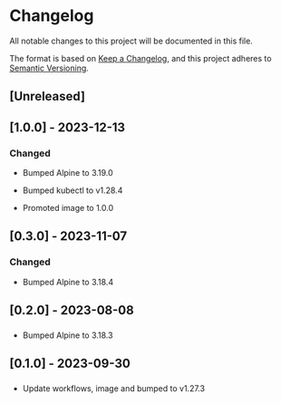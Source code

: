 <!-- markdownlint-disable MD003 -->
# Changelog

All notable changes to this project will be documented in this file.

The format is based on [Keep a Changelog](https://keepachangelog.com/en/1.0.0/),
and this project adheres to [Semantic Versioning](https://semver.org/spec/v2.0.0.html).

## [Unreleased]

## [1.0.0] - 2023-12-13

### Changed

- Bumped Alpine to 3.19.0

- Bumped kubectl to v1.28.4

- Promoted image to 1.0.0

## [0.3.0] - 2023-11-07

### Changed

- Bumped Alpine to 3.18.4

## [0.2.0] - 2023-08-08

###

- Bumped Alpine to 3.18.3

## [0.1.0] - 2023-09-30

###

- Update workflows, image and bumped to v1.27.3
